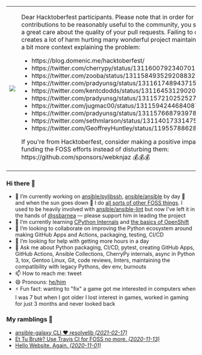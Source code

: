 <table>
  <tr>
    <td>
      <img src="_vendor/hacktoberfest_logo.svg">
    </td>
    <td>
      <p>
        Dear Hacktoberfest participants. Please note that in order for
        your contributions to be reasonably useful to the community,
        you should take a great care about the quality of your pull
        requests. Failing to do so creates a lot of harm hurting
        many wonderful project maintainers. Here's a bit more context
        explaining the problem:
      </p>
      <ul>
        <li>
          https://blog.domenic.me/hacktoberfest/
        </li>
        <li>
          https://twitter.com/cherrypy/status/1311600792340701184
        </li>
        <li>
          https://twitter.com/zooba/status/1311584935292088320
        </li>
        <li>
          https://twitter.com/pradyunsg/status/1311617489437155329
        </li>
        <li>
          https://twitter.com/kentcdodds/status/1311645312902078466
        </li>
        <li>
          https://twitter.com/pradyunsg/status/1311572102525276161
        </li>
        <li>
          https://twitter.com/jugmac00/status/1311594244684087303
        </li>
        <li>
          https://twitter.com/pradyunsg/status/1311576687939780615
        </li>
        <li>
          https://twitter.com/sethmlarson/status/1311401733147504645
        </li>
        <li>
          https://twitter.com/GeoffreyHuntley/status/1195578862807076865
        </li>
      </ul>
      <p>
        If you're from Hacktoberfest, consider making a positive impact
        by funding the FOSS efforts instead of disturbing them:
        https://github.com/sponsors/webknjaz 💰💰💰
      </p>
    </td>
  </tr>
</table>


### Hi there 👋

- 🔭 I’m currently working on [ansible/pylibssh](https://github.com/ansible/pylibssh),
  [ansible/ansible](https://github.com/ansible/ansible) by day 🌅 and when the sun goes
  down 🌇 I do [all sorts of other FOSS things](https://github.com/sponsors/webknjaz).
  I used to be heavily involved with [ansible/ansible-lint](
  /ansible/ansible-lint) but now I've left it in the hands of [@ssbarnea](
  https://github.com/sponsors/ssbarnea) — please support him in leading the project
- 🌱 I’m currently learning [CPython Internals](
https://realpython.com/products/cpython-internals-book/)
  and [the basics of OpenShift](
  https://www.redhat.com/en/services/training/do180-introduction-containers-kubernetes-red-hat-openshift)
- 👯 I’m looking to collaborate on improving the Python ecosystem around
  making GitHub Apps and Actions, packaging, testing, CI/CD
- 🤔 I’m looking for help with getting more hours in a day
- 💬 Ask me about Python packaging, CI/CD, pytest, creating GitHub Apps,
  GitHub Actions, Ansible Collections, CherryPy internals,
  async in Python 3, tox, Gentoo Linux, Git, code reviews, linters,
  maintaining the compatibility with legacy Pythons, dev env, burnouts
- 📫 How to reach me: tweet
- 😄 Pronouns: [he/him](http://pronoun.is/he)
- ⚡ Fun fact: wanting to "fix" a game got me interested in computers
  when I was 7 but when I got older I lost interest in games, worked in
  gaming for just 3 months and never looked back

### My ramblings 📝


- [ansible-galaxy CLI ❤️ resolvelib _(2021-02-17)_](https://webknjaz.me/prose/ansible-galaxy-reuses-pips-resolvelib/)
- [Et Tu Brutè? Use Travis CI for FOSS no more. _(2020-11-13)_](https://webknjaz.me/prose/et-tu-brute-use-travis-ci-for-foss-no-more/)
- [Hello Website. Again. _(2020-11-01)_](https://webknjaz.me/prose/brave-new-world/)